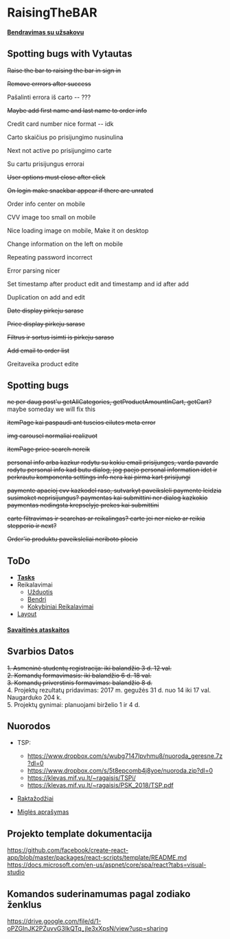 # RaisingTheBAR

#### [Bendravimas su užsakovu](/INFO/BendravimasSuUzsakovu.md) 

## Spotting bugs with Vytautas

~~Raise the bar to raising the bar in sign in~~

~~Remove errrors after success~~

Pašalinti errora iš carto -- ???

~~Maybe add first name and last name to order info~~

Credit card number nice format -- idk

Carto skaičius po prisijungimo nusinulina

Next not active po prisijungimo carte

Su cartu prisijungus errorai

~~User options must close after click~~

~~On login make snackbar appear if there are unrated~~

Order info center on mobile

CVV image too small on mobile

Nice loading image on mobile, Make it on desktop

Change information on the left on mobile

Repeating password incorrect

Error parsing nicer

Set timestamp after product edit and timestamp and id after add

Duplication on add and edit

~~Date display pirkeju sarase~~

~~Price display pirkeju sarase~~

~~Filtrus ir sortus isimti is pirkeju saraso~~

~~Add email to order list~~

Greitaveika product edite

## Spotting bugs
~~ne per daug post'u getAllCategories, getProductAmountInCart, getCart?~~ maybe someday we will fix this

~~itemPage kai paspaudi ant tuscios eilutes meta error~~

~~img carousel normaliai realizuot~~

~~itemPage price search nereik~~

~~personal info arba kazkur rodytu su kokiu email prisijunges, varda pavarde rodytu
personal info kad butu dialog, jog paejo personal information idet ir perkrautu komponenta
settings info nera kai pirma kart prisijungi~~

~~paymente apacioj cvv kazkodel raso, sutvarkyt paveiksleli
paymente leidzia susimoket neprisijungus?
paymentas kai submittini ner dialog kazkokio
paymentas nedingsta krepselyje prekes kai submittini~~


~~carte filtravimas ir searchas ar reikalingas?
carte jei ner nieko ar reikia stepperio ir next?~~

~~Order'io produktu paveiksleliai neriboto plocio~~

## ToDo
 * [**Tasks**](https://trello.com/b/rwyLDWmq/untitled-board)
 * Reikalavimai
   * [Užduotis](/INFO/SGP_uzduotis_2018.pdf)
   * [Bendri](/INFO/BendriReikalavimai.md)
   * [Kokybiniai Reikalavimai](/INFO/KokybiniaiReikalavimai.md)
 * [Layout](/INFO/Layout.md)
#### [Savaitinės ataskaitos](https://docs.google.com/document/d/12LpsnhNwRQDuoyFOg-Vdpbmngx9d1kDVNMfzU4WhBkI/edit?usp=sharing)

## Svarbios Datos

~~1. Asmeninė studentų registracija: iki balandžio 3 d. 12 val.~~  
~~2. Komandų formavimasis: iki balandžio 6 d. 18 val.~~  
~~3. Komandų priverstinis formavimas: balandžio 8 d.~~  
4. Projektų rezultatų pridavimas: 2017 m. gegužės 31 d. nuo 14 iki 17 val. Naugarduko 204 k.  
5. Projektų gynimai: planuojami birželio 1 ir 4 d.  

## Nuorodos

* TSP:
  * https://www.dropbox.com/s/wubg7147lpvhmu8/nuoroda_geresne.7z?dl=0
  * https://www.dropbox.com/s/5t8epcomb4j8yoe/nuoroda.zip?dl=0 
  * https://klevas.mif.vu.lt/~ragaisis/TSPi/
  * https://klevas.mif.vu.lt/~ragaisis/PSK_2018/TSP.pdf

* [Raktažodžiai](/INFO/Raktazodziai.md)

* [Miglės aprašymas](INFO/MiglesAprasymas.md)

## Projekto template dokumentacija
https://github.com/facebook/create-react-app/blob/master/packages/react-scripts/template/README.md    
https://docs.microsoft.com/en-us/aspnet/core/spa/react?tabs=visual-studio  


## Komandos suderinamumas pagal zodiako ženklus
https://drive.google.com/file/d/1-oPZGInJK2PZuvvG3IkQTq_jIe3xXpsN/view?usp=sharing
